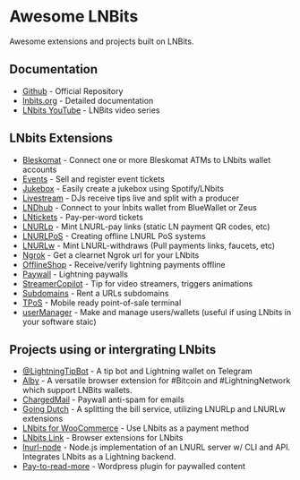 # Awesome LNBits

Awesome extensions and projects built on LNBits.

## Documentation

- [Github](https://github.com/lnbits/lnbits) - Official Repository
- [lnbits.org](https://lnbits.org) - Detailed documentation
- [LNbits YouTube](https://www.youtube.com/playlist?list=PLPj3KCksGbSYG0ciIQUWJru1dWstPHshe) - LNBits video series

## LNbits Extensions

- [Bleskomat](https://github.com/lnbits/lnbits/tree/master/lnbits/extensions/bleskomat) - Connect one or more Bleskomat ATMs to LNbits wallet accounts
- [Events](https://github.com/lnbits/lnbits/tree/master/lnbits/extensions/events) - Sell and register event tickets
- [Jukebox](https://github.com/lnbits/lnbits/tree/master/lnbits/extensions/jukebox) - Easily create a jukebox using Spotify/LNbits
- [Livestream](https://github.com/lnbits/lnbits/tree/master/lnbits/extensions/livestream) - DJs receive tips live and split with a producer
- [LNDhub](https://github.com/lnbits/lnbits/tree/master/lnbits/extensions/lndhub) - Connect to your lnbits wallet from BlueWallet or Zeus
- [LNtickets](https://github.com/lnbits/lnbits/tree/master/lnbits/extensions/lnticket) - Pay-per-word tickets
- [LNURLp](https://github.com/lnbits/lnbits/tree/master/lnbits/extensions/lnurlp) - Mint LNURL-pay links (static LN payment QR codes, etc)
- [LNURLPoS](https://github.com/lnbits/lnbits/tree/master/lnbits/extensions/lnurlpos) - Creating offline LNURL PoS systems
- [LNURLw](https://github.com/lnbits/lnbits/tree/master/lnbits/extensions/lnurlw) - Mint LNURL-withdraws (Pull payments links, faucets, etc)
- [Ngrok](https://github.com/lnbits/lnbits/tree/master/lnbits/extensions/ngrok) - Get a clearnet Ngrok url for your LNbits
- [OfflineShop](https://github.com/lnbits/lnbits/tree/master/lnbits/extensions/watchonly) - Receive/verify lightning payments offline
- [Paywall](https://github.com/lnbits/lnbits/tree/master/lnbits/extensions/paywall) - Lightning paywalls
- [StreamerCopilot](https://github.com/lnbits/lnbits/tree/master/lnbits/extensions/copilot) - Tip for video streamers, triggers animations
- [Subdomains](https://github.com/lnbits/lnbits/tree/master/lnbits/extensions/subdomains) - Rent a URLs subdomains
- [TPoS](https://github.com/lnbits/lnbits/tree/master/lnbits/extensions/tpos) - Mobile ready point-of-sale terminal
- [userManager](https://github.com/lnbits/lnbits/tree/master/lnbits/extensions/usermanager) - Make and manage users/wallets (useful if using LNbits in your software staic)


## Projects using or intergrating LNbits

- [@LightningTipBot](https://github.com/LightningTipBot/LightningTipBot) - A tip bot and Lightning wallet on Telegram
- [Alby](https://github.com/getAlby/lightning-browser-extension) - A versatile browser extension for #Bitcoin and #LightningNetwork which support LNBits wallets.
- [ChargedMail](https://github.com/shocknet/chargedMail) - Paywall anti-spam for emails
- [Going Dutch](https://goingdutch.pm) - A splitting the bill service, utilizing LNURLp and LNURLw extensions
- [LNbits for WooCommerce](https://gitlab.com/sovereign-individuals/lnbits-for-woocommerce) - Use LNbits as a payment method
- [LNbits Link](https://github.com/bitcoincoretech/lnbits-link) - Browser extensions for LNbits
- [lnurl-node](https://github.com/chill117/lnurl-node) - Node.js implementation of an LNURL server w/ CLI and API. Integrates LNbits as a Lightning backend.
- [Pay-to-read-more](https://github.com/schulterklopfer/ptrm) - Wordpress plugin for paywalled content

